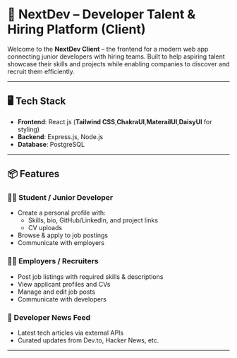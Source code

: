 # 🚀 NextDev – Developer Talent & Hiring Platform (Client)

Welcome to the **NextDev Client** – the frontend for a modern web app connecting junior developers with hiring teams. Built to help aspiring talent showcase their skills and projects while enabling companies to discover and recruit them efficiently.


---

## 🖥️ Tech Stack
- **Frontend**: React.js (**Tailwind CSS**,**ChakraUI**,**MaterailUI**,**DaisyUI** for styling)
- **Backend**: Express.js, Node.js
- **Database**: PostgreSQL


---


## 📦 Features

### 👨‍🎓 Student / Junior Developer
- Create a personal profile with:
  - Skills, bio, GitHub/LinkedIn, and project links
  - CV uploads
- Browse & apply to job postings
- Communicate with employers

### 🧑‍💼 Employers / Recruiters
- Post job listings with required skills & descriptions
- View applicant profiles and CVs
- Manage and edit job posts
- Communicate with developers
### 📰 Developer News Feed
- Latest tech articles via external APIs
- Curated updates from Dev.to, Hacker News, etc.

---

